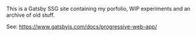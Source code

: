 This is a Gatsby SSG site containing my porfolio, WIP
experiments and an archive of old stuff.

See: https://www.gatsbyjs.com/docs/progressive-web-app/
